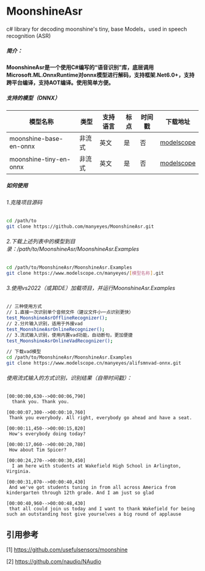 # MoonshineAsr
c# library for decoding moonshine's tiny, base Models，used in speech recognition (ASR)

##### 简介：

**MoonshineAsr是一个使用C#编写的“语音识别”库，底层调用Microsoft.ML.OnnxRuntime对onnx模型进行解码，支持框架.Net6.0+，支持跨平台编译，支持AOT编译。使用简单方便。**

##### 支持的模型（ONNX）

| 模型名称  |  类型 | 支持语言  | 标点  |  时间戳 | 下载地址  |
| ------------ | ------------ | ------------ | ------------ | ------------ | ------------ |
|  moonshine-base-en-onnx | 非流式  | 英文  |  是 | 否  |  [modelscope](https://modelscope.cn/models/manyeyes/moonshine-base-en-onnx "modelscope") |
|  moonshine-tiny-en-onnx | 非流式  | 英文  |  是 | 否  | [modelscope](https://modelscope.cn/models/manyeyes/moonshine-tiny-en-onnx "modelscope") |

##### 如何使用
###### 1.克隆项目源码
```bash
cd /path/to
git clone https://github.com/manyeyes/MoonshineAsr.git
```
###### 2.下载上述列表中的模型到目录：/path/to/MoonshineAsr/MoonshineAsr.Examples
```bash
cd /path/to/MoonshineAsr/MoonshineAsr.Examples
git clone https://www.modelscope.cn/manyeyes/[模型名称].git
```
###### 3.使用vs2022（或其IDE）加载项目，并运行MoonshineAsr.Examples
```bash
// 三种使用方式
// 1.直接一次识别单个音频文件（建议文件小一点识别更快）
test_MoonshineAsrOfflineRecognizer();
// 2.分片输入识别，适用于外接vad
test_MoonshineAsrOnlineRecognizer();
// 3.流式输入识别，使用内置vad功能，自动断句，更加便捷
test_MoonshineAsrOnlineVadRecognizer();
```

```bash
// 下载vad模型
cd /path/to/MoonshineAsr/MoonshineAsr.Examples
git clone https://www.modelscope.cn/manyeyes/alifsmnvad-onnx.git
```
###### 使用流式输入的方式识别，识别结果（自带时间戳）：
```
[00:00:00,630-->00:00:06,790]
  thank you. Thank you.

[00:00:07,300-->00:00:10,760]
 Thank you everybody. All right, everybody go ahead and have a seat.

[00:00:11,450-->00:00:15,820]
 How's everybody doing today?

[00:00:17,060-->00:00:20,780]
 How about Tim Spicer?

[00:00:24,270-->00:00:30,450]
  I am here with students at Wakefield High School in Arlington, Virginia.

[00:00:31,070-->00:00:40,430]
 And we've got students tuning in from all across America from kindergarten through 12th grade. And I am just so glad

[00:00:40,960-->00:00:48,430]
 that all could join us today and I want to thank Wakefield for being such an outstanding host give yourselves a big round of applause
 ```

 引用参考
----------
[1] https://github.com/usefulsensors/moonshine

[2] https://github.com/naudio/NAudio
